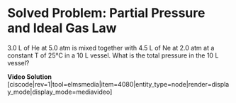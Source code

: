 # Solved Problem: Partial Pressure and Ideal Gas Law


3.0 L of He at 5.0 atm is mixed together with 4.5 L of Ne at 2.0 atm at aconstant T of 25°C in a 10 L vessel. What is the total pressure in the 10 Lvessel?


**Video Solution**
[ciscode|rev=1|tool=elmsmedia|item=4080|entity_type=node|render=display_mode|display_mode=mediavideo]